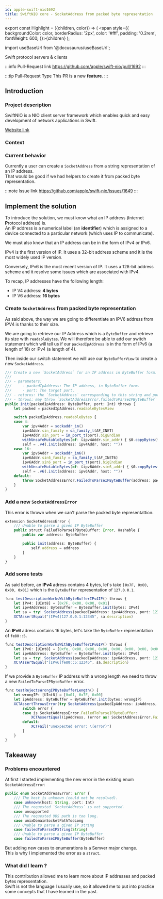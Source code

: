 ```yaml
---
id: apple-swift-nio1692
title: SwiftNIO core - SocketAddress from packed byte representation
---
```


export const Highlight = ({children, color}) => ( <span style={{
      backgroundColor: color,
      borderRadius: '2px',
      color: '#fff',
      padding: '0.2rem',
      fontWeight: 600,
    }}>{children}</span> );

import useBaseUrl from '@docusaurus/useBaseUrl';

<div class="marginBottom">
  <span class="badge badge--secondary marginRight">Swift</span>
  <span class="badge badge--secondary marginRight">protocol servers & clients</span>
</div>

:::info Pull-Request link
https://github.com/apple/swift-nio/pull/1692
:::

:::tip Pull-Request Type
This PR is a new **feature**.
:::

## Introduction

### Project description

SwiftNIO is a NIO client server framework which enables quick and easy development of network applications in Swift.   

<a href="https://apple.github.io/swift-nio/docs/current/NIO/index.html"><Highlight color="#25c2a0">Website link</Highlight></a>

### Context

### Current behavior

Currently a user can create a `SocketAddress` from a string representation of an IP address.   
That would be good if we had helpers to create it from packed byte representation.   

:::note Issue link
https://github.com/apple/swift-nio/issues/1649
:::

## Implement the solution

To introduce the solution, we must know what an IP address (**I**nternet **P**rotocol address) is.   
An IP address is a numerical label (an **identifier**) which is assigned to a device connected to a particular network (which uses IP to communicate).

We must also know that an IP address can be in the form of IPv4 or IPv6.

IPv4 is the first version of IP. It uses a 32-bit address scheme and it is the most widely used IP version.

Conversely, IPv6 is the most recent version of IP. It uses a 128-bit address scheme and it resolve some issues which are associated with IPv4.

To recap, IP addresses have the following length:

- IP V4 address: **4 bytes**
- IP V6 address: **16 bytes**

### Create `SocketAddress` from packed byte representation

As said above, the way we are going to differentiate an IPV6 address from IPV4 is thanks to their size.

We are going to retrieve our IP Address which is a `ByteBuffer` and retrieve its size with `readableBytes`.
We will therefore be able to add our switch statement which will tell us if our `packedIpAddress` is in the form of IPv6 (a length of 16) or IPv4 (a length of 4).

Then inside our switch statement we will use our `ByteBufferView` to create a new `SocketAddress`. 

```ts title="Sources/NIO/SocketAddresses.swift"
/// Create a new `SocketAddress` for an IP address in ByteBuffer form.
///
/// - parameters:
///     - packedIpAddress: The IP address, in ByteBuffer form.
///     - port: The target port.
/// - returns: the `SocketAddress` corresponding to this string and port combination.
/// - throws: may throw `SocketAddressError.failedToParseIPByteBuffer` if the IP address cannot be parsed.
public init(packedIpAddress: ByteBuffer, port: Int) throws {
    let packed = packedIpAddress.readableBytesView

    switch packedIpAddress.readableBytes {
    case 4:
        var ipv4Addr = sockaddr_in()
        ipv4Addr.sin_family = sa_family_t(AF_INET)
        ipv4Addr.sin_port = in_port_t(port).bigEndian
        withUnsafeMutableBytes(of: &ipv4Addr.sin_addr) { $0.copyBytes(from: packed) }
        self = .v4(.init(address: ipv4Addr, host: ""))
    case 16:
        var ipv6Addr = sockaddr_in6()
        ipv6Addr.sin6_family = sa_family_t(AF_INET6)
        ipv6Addr.sin6_port = in_port_t(port).bigEndian
        withUnsafeMutableBytes(of: &ipv6Addr.sin6_addr) { $0.copyBytes(from: packed) }
        self = .v6(.init(address: ipv6Addr, host: ""))
    default:
        throw SocketAddressError.FailedToParseIPByteBuffer(address: packedIpAddress)
    }
}
```

### Add a new `SocketAddressError`

This error is thrown when we can't parse the packed byte representattion.

```ts title="Sources/NIO/SocketAddresses.swift"
extension SocketAddressError {
    /// Unable to parse a given IP ByteBuffer
    public struct FailedToParseIPByteBuffer: Error, Hashable {
        public var address: ByteBuffer

        public init(address: ByteBuffer) {
            self.address = address
        }
    }
}
```

### Add some tests

As said before, an **IPv4** adress contains 4 bytes, let's take `[0x7F, 0x00, 0x00, 0x01]` which is the `ByteBuffer` representation of `127.0.0.1`.   

```ts title="Tests/NIOTests/SocketAddressTest.swift"
func testDescriptionWorksWithByteBufferIPv4IP() throws {
    let IPv4: [UInt8] = [0x7F, 0x00, 0x00, 0x01]
    let ipv4Address: ByteBuffer = ByteBuffer.init(bytes: IPv4)
    let sa = try! SocketAddress(packedIpAddress: ipv4Address, port: 12345)
    XCTAssertEqual("[IPv4]127.0.0.1:12345", sa.description)
}
```

An **IPv6** adress contains 16 bytes, let's take the `ByteBuffer` representation of `fe80::5`.   

```ts title="Tests/NIOTests/SocketAddressTest.swift"
func testDescriptionWorksWithByteBufferIPv6IP() throws {
    let IPv6: [UInt8] = [0xfe, 0x80, 0x00, 0x00, 0x00, 0x00, 0x00, 0x00, 0x00, 0x00, 0x00, 0x00, 0x00, 0x00, 0x00, 0x05]
    let ipv6Address: ByteBuffer = ByteBuffer.init(bytes: IPv6)
    let sa = try! SocketAddress(packedIpAddress: ipv6Address, port: 12345)
    XCTAssertEqual("[IPv6]fe80::5:12345", sa.description)
}
```

If we provide a `ByteBuffer` IP address with a wrong length we need to throw a new `FailedToParseIPByteBuffer` error.

```ts title="Tests/NIOTests/SocketAddressTest.swift"
func testRejectsWrongIPByteBufferLength() {
    let wrongIP: [UInt8] = [0x01, 0x7F, 0x00]
    let ipAddress: ByteBuffer = ByteBuffer.init(bytes: wrongIP)
    XCTAssertThrowsError(try SocketAddress(packedIpAddress: ipAddress, port: 12345)) { error in
        switch error {
        case is SocketAddressError.FailedToParseIPByteBuffer:
            XCTAssertEqual(ipAddress, (error as! SocketAddressError.FailedToParseIPByteBuffer).address)
        default:
            XCTFail("unexpected error: \(error)")
        }
    }
}
```

## Takeaway

### Problems encountered

At first I started implementing the new error in the existing enum `SocketAddressError`:

```ts {10-11} title="Sources/NIO/SocketAddresses.swift"
public enum SocketAddressError: Error {
    /// The host is unknown (could not be resolved).
    case unknown(host: String, port: Int)
    /// The requested `SocketAddress` is not supported.
    case unsupported
    /// The requested UDS path is too long.
    case unixDomainSocketPathTooLong
    /// Unable to parse a given IP string
    case failedToParseIPString(String)
    /// Unable to parse a given IP ByteBuffer
    case failedToParseIPByteBuffer(ByteBuffer)
```

But adding new cases to enumerations is a Semver major change.   
This is why I implemented the error as a `struct`.

### What did I learn ?

This contribution allowed me to learn more about IP addresses and packed bytes representation.   
Swift is not the language I usually use, so it allowed me to put into practice some concepts that I have learned in the past.